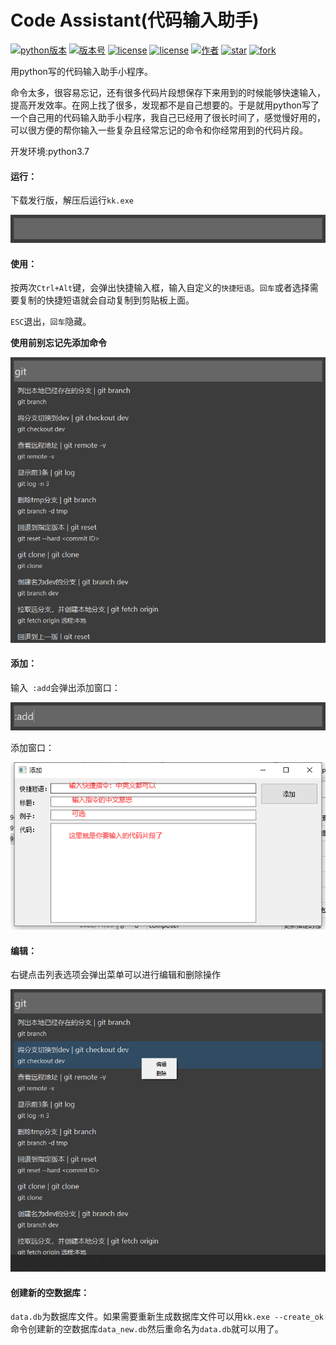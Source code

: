 # Code Assistant(代码输入助手)

[![python版本](https://img.shields.io/badge/python-3.7+-brightgreen.svg?style=flat)]()
[![版本号](https://img.shields.io/badge/release-v1.0.0-brightgreen.svg?style=flat)]()
[![license](https://img.shields.io/badge/license-MulanPSL2.0-brightgreen.svg?style=flat)]()
[![license](https://img.shields.io/badge/os-win-brightgreen.svg?style=flat)]()
[![作者](https://img.shields.io/badge/Author-陌北v1-orange.svg?style=flat)]()
[![star](https://gitee.com/zzwhe/kk_code/badge/star.svg?theme=dark)]()
[![fork](https://gitee.com/zzwhe/kk_code/badge/fork.svg?theme=dark)]()



用python写的代码输入助手小程序。

命令太多，很容易忘记，还有很多代码片段想保存下来用到的时候能够快速输入，提高开发效率。在网上找了很多，发现都不是自己想要的。于是就用python写了一个自己用的代码输入助手小程序，我自己已经用了很长时间了，感觉慢好用的，可以很方便的帮你输入一些复杂且经常忘记的命令和你经常用到的代码片段。



开发环境:python3.7


#### 运行：
下载发行版，解压后运行`kk.exe`

![image-20230113094605172](image-20230113094605172.png)



#### 使用：

按两次`Ctrl+Alt`键，会弹出快捷输入框，输入自定义的`快捷短语`。`回车`或者选择需要复制的快捷短语就会自动复制到剪贴板上面。

`ESC`退出，`回车`隐藏。

**使用前别忘记先添加命令**




![image-20230113100333302](image-20230113100333302.png)

#### 添加：
输入` :add`会弹出添加窗口：

![add](add.png)

添加窗口：

![image-20230113095806716](image-20230113095806716.png)

#### 编辑：

右键点击列表选项会弹出菜单可以进行编辑和删除操作

![edit](edit.png)

#### 创建新的空数据库：

`data.db`为数据库文件。如果需要重新生成数据库文件可以用`kk.exe --create_ok`命令创建新的空数据库`data_new.db`然后重命名为`data.db`就可以用了。
